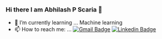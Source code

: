 ### Hi there I am Abhilash P Scaria 👋

- 🌱 I’m currently learning ... Machine learning
- 📫 How to reach me: ... [![Gmail Badge](https://img.shields.io/badge/-abhilashscaria@gmail.com-red?style=flat-pill&logo=Gmail&logoColor=white&link=mailto:abhilashscaria@gmail.com)](mailto:abhilashscaria@gmail.com)
[![Linkedin Badge](https://img.shields.io/badge/-Abhilash-blue?style=flat-pill&logo=Linkedin&logoColor=white&link=https://www.linkedin.com/in/abhilash-scaria-04359531/)](https://www.linkedin.com/in/abhilash-scaria-04359531/)
